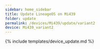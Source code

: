 ```yaml
---
sidebar: home_sidebar
title: Update LineageOS on Mi439
folder: update
permalink: /devices/Mi439/update/variant2
device: Mi439_variant2
---
```

{% include templates/device_update.md %}

